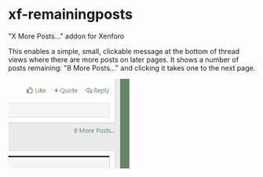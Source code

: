 # xf-remainingposts
"X More Posts..." addon for Xenforo

This enables a simple, small, clickable message at the bottom of thread views where there are more posts on later pages. It shows a number of posts remaining: "8 More Posts..." and clicking it takes one to the next page.

![Example of look and feel](RemainingPosts-example.png)
